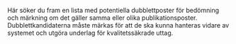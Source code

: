 Här söker du fram en lista med potentiella dubblettposter för bedömning och märkning om det gäller samma eller olika publikationsposter. Dubblettkandidaterna måste märkas för att de ska kunna hanteras vidare av systemet och utgöra underlag för kvalitetssäkrade uttag.


